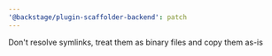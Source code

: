 ```yaml
---
'@backstage/plugin-scaffolder-backend': patch
---
```


Don't resolve symlinks, treat them as binary files and copy them as-is
